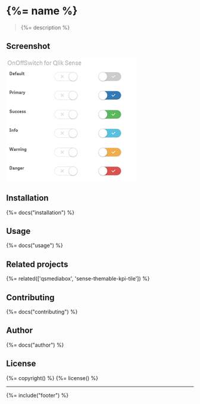 # {%= name %}

> {%= description %}

<!-- toc -->

## Screenshot

![](docs/images/On-Off-Switch--Qlik-Sense_small.png)

## Installation
{%= docs("installation") %}

## Usage
{%= docs("usage") %}


## Related projects
{%= related(['qsmediabox', 'sense-themable-kpi-tile']) %}  

## Contributing
{%= docs("contributing") %}

## Author
{%= docs("author") %}

## License
{%= copyright() %}
{%= license() %}

***

{%= include("footer") %}
